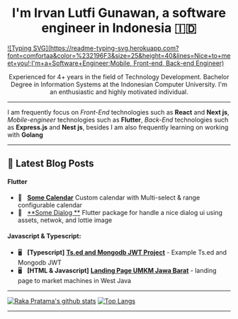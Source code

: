 <h1 align="center">
	I'm Irvan Lutfi Gunawan, a software engineer in Indonesia 🇮🇩
</h1>

[![Typing SVG](https://readme-typing-svg.herokuapp.com?font=comfortaa&color=%232196F3&size=25&height=40&lines=Nice+to+meet+you!;I'm+a+Software+Engineer;Mobile, Front-end, Back-end Engineer)](https://git.io/typing-svg)

<p align="center">
    Experienced for 4+ years in the field of Technology Development. Bachelor Degree in Information Systems at the Indonesian Computer University. I'm an enthusiastic and highly motivated individual.
	<hr/>
    I am frequently focus on <em>Front-End</em> technologies such as <b>React</b> and <b>Next js</b>, <em>Mobile-engineer</em> technologies such as <b>Flutter</b>, <em>Back-End</em> technologies such as <b>Express.js</b> and <b>Nest js</b>,  besides I am also frequently learning on working with <b>Golang</b>
<p>


<hr>

## 🚀 Latest Blog Posts

#### Flutter

* 📱 &nbsp; [**Some Calendar**](https://github.com/agryva/Some-Calendar) Custom calendar with Multi-select & range configurable calendar
* 📱 &nbsp; [**Some Dialog **](https://github.com/agryva/Somedialog) Flutter package for handle a nice dialog ui using assets, netwok, and lottie image

#### Javascript & Typescript:
* 🖥 &nbsp; **[Typescript]** [**Ts.ed and Mongodb JWT Project**](https://github.com/agryva/ts.ed-mongoose-passport-jwt-example) - Example Ts.ed and Mongodb JWT 
* 🖥 &nbsp; **[HTML & Javascript]** [**Landing Page UMKM Jawa Barat**](https://agryva.github.io/landing-page-umkm) - landing page to market machines in West Java

<hr>

[![Raka Pratama's github stats](https://github-readme-stats.vercel.app/api?username=agryva&theme=material-palenight&count_private=true&hide=contribs)](https://github.com/anuraghazra/github-readme-stats)
[![Top Langs](https://github-readme-stats.vercel.app/api/top-langs/?username=agryva&theme=material-palenight&hide=Jupyter&layout=compact)](https://github.com/anuraghazra/github-readme-stats)
</div>

<hr />
